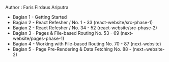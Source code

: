 Author : Faris Firdaus Ariputra

- Bagian 1 - Getting Started
- Bagian 2 - React Refesher / No. 1 - 33 (react-website/src-phase-1)
- Bagian 2 - React Refesher / No. 34 - 52 (react-website/src-phase-2)
- Bagian 3 - Pages & File-based Routing No. 53 - 69 (next-website/pages-phase-1)
- Bagian 4 - Working with File-based Routing No. 70 - 87 (next-website)
- Bagian 5 - Page Pre-Rendering & Data Fetching No. 88 - (next=website-2)

